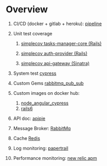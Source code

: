 # Overview

1. CI/CD (docker + gitlab + heroku):
   [pipeline](https://gitlab.com/edimossilva/tasks-manager/pipelines/latest)

1. Unit test coverage

   1. [simplecov tasks-manager-core (Rails)](https://edimossilva.gitlab.io/tasks-manager/tasks_manager_core_coverage)

   1. [simplecov auth-provider (Rails)](https://edimossilva.gitlab.io/tasks-manager/auth_provider_coverage)

   1. [simplecov api-gateway (Sinatra)](https://edimossilva.gitlab.io/tasks-manager/api_gateway_coverage)

1. System test
   [cypress](https://edimossilva.gitlab.io/tasks-manager/integration)

1. Custom Gems
   [rabbitmq_pub_sub](https://github.com/edimossilva/rabbitmq_pub_sub)

1. Custom images on docker hub:

   1. [node_angular_cypress](https://hub.docker.com/repository/docker/edimossilva/node-angular-cypress)
   1. [rails6](https://hub.docker.com/repository/docker/edimossilva/rails6)

1. API doc:
   [apipie](https://edimossilva-task-manager.herokuapp.com/apipie)

1. Message Broker:
   [RabbitMq](https://www.rabbitmq.com/)

1. Cache
   [Redis](https://redis.io/)

1. Log monitoring:
   [papertrail](https://www.papertrail.com/)

1. Performance monitoring:
   [new relic apm](https://newrelic.com/products/application-monitoring)
